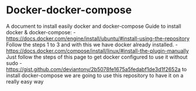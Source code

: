 # Docker-docker-compose
A document to install easily docker and docker-compose
Guide to install docker & docker-compose:
    -https://docs.docker.com/engine/install/ubuntu/#install-using-the-repository Follow the steps 1 to 3 and with this we have docker already installed.
    -https://docs.docker.com/compose/install/linux/#install-the-plugin-manually Just follow the steps of this page to get docker configured to use it without sudo
    -https://gist.github.com/deviantony/2b5078fe1675a5fedabf1de3d1f2652a to install docker-compose we are going to use this repository to have it on a really easy way

